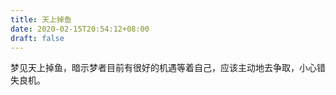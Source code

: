 ```yaml
---
title: 天上掉鱼
date: 2020-02-15T20:54:12+08:00
draft: false
---
```


梦见天上掉鱼，暗示梦者目前有很好的机遇等着自己，应该主动地去争取，小心错失良机。
